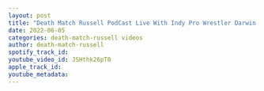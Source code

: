 ```yaml
---
layout: post
title: "Death Match Russell PodCast Live With Indy Pro Wrestler Darwin Finch"
date: 2022-06-05
categories: death-match-russell videos
author: death-match-russell
spotify_track_id: 
youtube_video_id: JSHthk26pT0
apple_track_id: 
youtube_metadata: 
---
```

